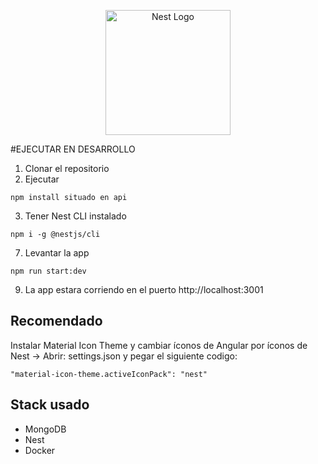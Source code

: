 <p align="center">
  <a href="http://nestjs.com/" target="blank"><img src="https://nestjs.com/img/logo-small.svg" width="200" alt="Nest Logo" /></a>
</p>

#EJECUTAR EN DESARROLLO

1. Clonar el repositorio
2. Ejecutar

```
npm install situado en api
```
3. Tener Nest CLI instalado

```
npm i -g @nestjs/cli
```
<!-- 4. Levantar la base de datos

```
docker-compose up -d
```

5. Clonarel archivo __.env.template__ y renombrar la copia a __.env__

6. LLenar las variables de entorno definidas en el ```.env``` -->

7. Levantar la app

```
npm run start:dev
```

<!-- 8. Reconstruir la base de datos con la semilla

```
http://localhost:3000/api/v2/seed
``` -->

9. La app estara corriendo en el puerto http://localhost:3001

## Recomendado

Instalar Material Icon Theme y cambiar íconos de Angular por íconos de Nest -> Abrir: settings.json y pegar el siguiente codigo:

```
"material-icon-theme.activeIconPack": "nest"
```

## Stack usado
* MongoDB
* Nest
* Docker
